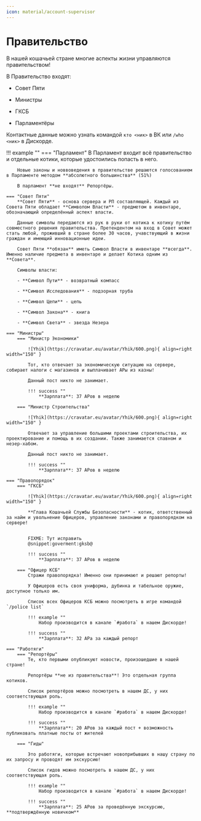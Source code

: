 ```yaml
---
icon: material/account-supervisor
---
```


# **Правительство**

В нашей кошачьей стране многие аспекты жизни управляются правительством! 

В Правительство входят:

- Совет Пяти

- Министры

- ГКСБ

- Парламентёры

Контактные данные можно узнать командой `кто <ник>` в ВК или `/who <ник>` в Дискорде.

!!! example ""
    === "Парламент"
        В Парламент входит всё правительство и отдельные котики, которые удостоились попасть в него.

        Новые законы и новвоведения в правительстве решаются голосованием в Парламенте методом **абсолютного большинства** (51%)

        В парламент **не входят** Репортёры.

    === "Совет Пяти"
        **Совет Пяти** - основа сервера и РП составляющей. Каждый из Совета Пяти обладает **Символом Власти** - предметом в инвентаре, обозначающий определённый аспект власти.

        Данные символы передаются из рук в руки от котика к котику путём совместного решения правительства. Претендентом на вход в Совет может стать любой, проживший в стране более 30 часов, учавствующий в жизни граждан и имеющий инновационные идеи.

        Совет Пяти **обязан** иметь Символ Власти в инвентаре **всегда**. Именно наличие предмета в инвентаре и делает Котика одним из **Совета**.

        Символы власти:

        - **Символ Пути** - возвратный компасс

        - **Символ Исследования** - подзорная труба

        - **Символ Цепи** - цепь

        - **Символ Закона** - книга

        - **Символ Света** - звезда Незера

    === "Министры"
        === "Министр Экономики"

            ![Yhik](https://cravatar.eu/avatar/Yhik/600.png){ align=right width="150" }

            Тот, кто отвечает за экономическую ситуацию на сервере, собирает налоги с магазинов и выплачивает АРы из казны!

            Данный пост никто не занимает.

            !!! success ""
                **Зарплата**: 37 АРов в неделю

        === "Министр Строительства"

            ![Yhik](https://cravatar.eu/avatar/Yhik/600.png){ align=right width="150" }

            Отвечает за управление большими проектами строительства, их проектирование и помощь в их создании. Также занимается спавном и незер-хабом.

            Данный пост никто не занимает.

            !!! success ""
                **Зарплата**: 37 АРов в неделю
    
    === "Правопорядок"
        === "ГКСБ"

            ![Yhik](https://cravatar.eu/avatar/Yhik/600.png){ align=right width="150" }

            **Глава Кошачьей Службы Безопасности** - котик, ответственный за найм и увольнение Офицеров, управление законами и правопорядком на сервере!


            FIXME: Тут исправить
            @snippet:goverment:gksb@

            !!! success ""
                **Зарплата**: 37 АРов в неделю

        === "Офицер КСБ"
            Стражи правопорядка! Именно они принимают и решают репорты!

            У Офицеров есть своя униформа, дубинка и табельное оружие, доступное только им.

            Список всех Офицеров КСБ можно посмотреть в игре командой `/police list`

            !!! example ""
                Набор производится в канале `#работа` в нашем Дискорде!

            !!! success ""
                **Зарплата**: 32 АРа за каждый репорт

    === "Работяги"
        === "Репортёры"
            Те, кто первыми опубликуют новости, произошедшие в нашей стране!

            Репортёры **не из правительства**! Это отдельная группа котиков.

            Список репортёров можно посмотреть в нашем ДС, у них соответствующая роль.

            !!! example ""
                Набор производится в канале `#работа` в нашем Дискорде!

            !!! success ""
                **Зарплата**: 20 АРов за каждый пост + возможность публиковать платные посты от жителей

        === "Гиды"

            Это работяги, которые встречают новоприбывших в нашу страну по их запросу и проводят им экскурсию!

            Список гидов можно посмотреть в нашем ДС, у них соответствующая роль.

            !!! example ""
                Набор производится в канале `#работа` в нашем Дискорде!

            !!! success ""
                **Зарплата**: 25 АРов за проведённую экскурсию, **подтверждённую новичком**
